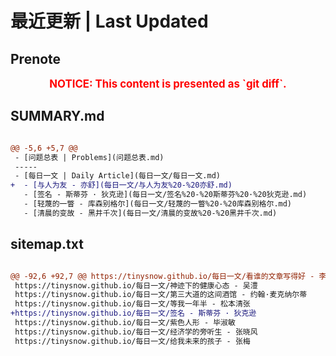 # 最近更新 | Last Updated

## Prenote

<p style="font-size: larger; font-weight: bold; color: red; text-align: center;">NOTICE: This content is presented as `git diff`.</p>

## SUMMARY.md

```diff

@@ -5,6 +5,7 @@
 - [问题总表 | Problems](问题总表.md)
 -----
 - [每日一文 | Daily Article](每日一文/每日一文.md)
+  - [与人为友 - 亦舒](每日一文/与人为友%20-%20亦舒.md)
   - [签名 - 斯蒂芬 · 狄克逊](每日一文/签名%20-%20斯蒂芬%20·%20狄克逊.md)
   - [轻蔑的一瞥 - 库森别格尔](每日一文/轻蔑的一瞥%20-%20库森别格尔.md)
   - [清晨的变故 - 黑井千次](每日一文/清晨的变故%20-%20黑井千次.md)
```

## sitemap.txt

```diff

@@ -92,6 +92,7 @@ https://tinysnow.github.io/每日一文/看谁的文章写得好 - 李敖
 https://tinysnow.github.io/每日一文/神迹下的健康心态 - 吴澧
 https://tinysnow.github.io/每日一文/第三大道的这间酒馆 - 约翰·麦克纳尔蒂
 https://tinysnow.github.io/每日一文/等我一年半 - 松本清张
+https://tinysnow.github.io/每日一文/签名 - 斯蒂芬 · 狄克逊
 https://tinysnow.github.io/每日一文/紫色人形 - 毕淑敏
 https://tinysnow.github.io/每日一文/经济学的旁听生 - 张晓风
 https://tinysnow.github.io/每日一文/给我未来的孩子 - 张梅
```

